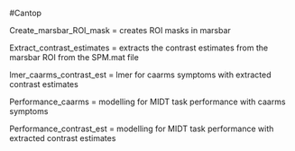 #Cantop

Create_marsbar_ROI_mask = creates ROI masks in marsbar 

Extract_contrast_estimates = extracts the contrast estimates from the marsbar ROI from the SPM.mat file 

lmer_caarms_contrast_est = lmer for caarms symptoms with extracted contrast estimates 

Performance_caarms = modelling for MIDT task performance with caarms symptoms 

Performance_contrast_est = modelling for MIDT task performance with extracted contrast estimates 
 



